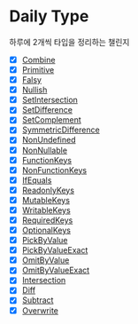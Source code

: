 # Daily Type
하루에 2개씩 타입을 정리하는 챌린지

- [x] [Combine](https://github.com/vueveloper/ts-helper/blob/main/combine.ts)
- [x] [Primitive](https://github.com/vueveloper/ts-helper/blob/main/primitive.ts)
- [x] [Falsy](https://github.com/vueveloper/ts-helper/blob/main/falsy.ts)
- [x] [Nullish](https://github.com/vueveloper/ts-helper/blob/main/nullish.ts)
- [x] [SetIntersection](https://github.com/vueveloper/ts-helper/blob/main/set-intersection.ts)
- [x] [SetDifference](https://github.com/vueveloper/ts-helper/blob/main/set-difference.ts)
- [x] [SetComplement](https://github.com/vueveloper/ts-helper/blob/main/set-complement.ts)
- [x] [SymmetricDifference](https://github.com/vueveloper/ts-helper/blob/main/symmetric-difference.ts)
- [x] [NonUndefined](https://github.com/vueveloper/ts-helper/blob/main/non-undefined.ts)
- [x] [NonNullable](https://github.com/vueveloper/ts-helper/blob/main/non-nullable.ts)
- [x] [FunctionKeys](https://github.com/vueveloper/ts-helper/blob/main/function-keys.ts)
- [x] [NonFunctionKeys](https://github.com/vueveloper/ts-helper/blob/main/non-function-keys.ts)
- [x] [IfEquals](https://github.com/vueveloper/ts-helper/blob/main/if-equals.ts)
- [x] [ReadonlyKeys](https://github.com/vueveloper/ts-helper/blob/main/readonly-keys.ts)
- [x] [MutableKeys](https://github.com/vueveloper/ts-helper/blob/main/mutable-keys.ts)
- [x] [WritableKeys](https://github.com/vueveloper/ts-helper/blob/main/writable-keys.ts)
- [x] [RequiredKeys](https://github.com/vueveloper/ts-helper/blob/main/required-keys.ts)
- [x] [OptionalKeys](https://github.com/vueveloper/ts-helper/blob/main/optional-keys.ts)
- [x] [PickByValue](https://github.com/vueveloper/ts-helper/blob/main/pick-by-value.ts)
- [x] [PickByValueExact](https://github.com/vueveloper/ts-helper/blob/main/pick-by-value-exact.ts)
- [x] [OmitByValue](https://github.com/vueveloper/ts-helper/blob/main/omit-by-value.ts)
- [x] [OmitByValueExact](https://github.com/vueveloper/ts-helper/blob/main/omit-by-value-exact.ts)
- [x] [Intersection](https://github.com/vueveloper/ts-helper/blob/main/intersection.ts)
- [x] [Diff](https://github.com/vueveloper/ts-helper/blob/main/diff.ts)
- [x] [Subtract](https://github.com/vueveloper/ts-helper/blob/main/subtract.ts)
- [x] [Overwrite](https://github.com/vueveloper/ts-helper/blob/main/overwrite.ts)
